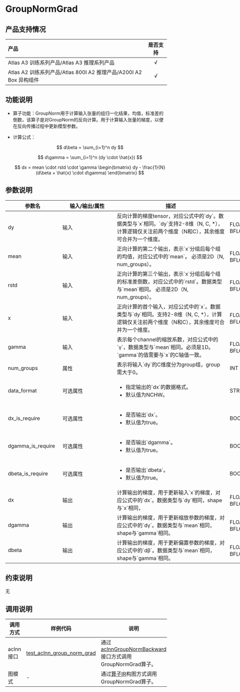 # GroupNormGrad

## 产品支持情况

|产品             |  是否支持  |
|:-------------------------|:----------:|
|  <term>Atlas A3 训练系列产品/Atlas A3 推理系列产品</term>   |     √    |
|  <term>Atlas A2 训练系列产品/Atlas 800I A2 推理产品/A200I A2 Box 异构组件</term>     |     √    |

## 功能说明

- 算子功能：GroupNorm用于计算输入张量的组归一化结果，均值，标准差的倒数，该算子是对GroupNorm的反向计算。用于计算输入张量的梯度，以便在反向传播过程中更新模型参数。
- 计算公式：

  $$
  d\beta = \sum_{i=1}^n dy
  $$

  $$
  d\gamma = \sum_{i=1}^n (dy \cdot \hat{x})
  $$

  $$
  dx = mean \cdot rstd \cdot \gamma \begin{bmatrix}
  dy - \frac{1}{N}  (d\beta + \hat{x} \cdot d\gamma)
  \end{bmatrix}
  $$


## 参数说明

<table style="undefined;table-layout: fixed; width: 1005px"><colgroup>
  <col style="width: 170px">
  <col style="width: 170px">
  <col style="width: 352px">
  <col style="width: 213px">
  <col style="width: 100px">
  </colgroup>
  <thead>
    <tr>
      <th>参数名</th>
      <th>输入/输出/属性</th>
      <th>描述</th>
      <th>数据类型</th>
      <th>数据格式</th>
    </tr></thead>
  <tbody>
    <tr>
      <td>dy</td>
      <td>输入</td>
      <td>反向计算的梯度tensor，对应公式中的`dy`。数据类型与`x`相同。`dy`支持2-8维（N, C, *），计算逻辑仅关注前两个维度（N和C），其余维度可合并为一个维度。</td><!--N\*C\*HxW在IR原型中没有这些参数，看看么破-->
      <td>FLOAT16、FLOAT32、BFLOAT16</td>
      <td>ND</td>
    </tr>
    <tr>
      <td>mean</td>
      <td>输入</td>
      <td>正向计算的第二个输出，表示`x`分组后每个组的均值，对应公式中的`mean`。 必须是2D（N, num_groups）。</td><!--N\*group在IR原型中没有这些参数，看看么破-->
      <td>FLOAT16、FLOAT32、BFLOAT16</td>
      <td>ND</td>
    </tr>
    <tr>
      <td>rstd</td>
      <td>输入</td>
      <td>正向计算的第三个输出，表示`x`分组后每个组的标准差倒数，对应公式中的`rstd`。数据类型与`mean`相同。 必须是2D（N, num_groups）。</td><!--N\*group在IR原型中没有这些参数，看看么破-->
      <td>FLOAT16、FLOAT32、BFLOAT16</td>
      <td>ND</td>
    </tr>
    <tr>
      <td>x</td>
      <td>输入</td>
      <td>正向计算的首个输入，对应公式中的`x`。数据类型与`dy`相同。支持2-8维（N, C, *），计算逻辑仅关注前两个维度（N和C），其余维度可合并为一个维度。</td><!--N\*C\*HxW在IR原型中没有这些参数，看看么破-->
      <td>FLOAT16、FLOAT32、BFLOAT16</td>
      <td>ND</td>
    </tr>
    </tr>
      <td>gamma</td>
      <td>输入</td>
      <td>表示每个channel的缩放系数，对应公式中的`γ`，数据类型与`mean`相同。必须是1D。`gamma`的值需要与`x`的C轴值一致。</td><!--C在IR原型中没有这些参数，看看么破-->
      <td>FLOAT16、FLOAT32、BFLOAT16</td>
      <td>ND</td>
    </tr>
    <tr>
      <td>num_groups</td>
      <td>属性</td>
      <td>表示将输入`dy`的C维度分为group组，group需大于0。</td><!--C在IR原型中没有这些参数，看看么破-->
      <td>INT</td>
      <td>-</td>
    </tr>
    <tr>
      <td>data_format</td>
      <td>可选属性</td>
      <td><ul><li>指定输出的`dx`的数据格式。</li><li>默认值为NCHW。</li></ul></td><!--aclnn和IR原型对该参数的解释不清楚，以上是我自己补充的，待确认-->
      <td>STRING</td>
      <td>-</td>
    </tr>
    <tr>
      <td>dx_is_require</td>
      <td>可选属性</td>
      <td><ul><li>是否输出`dx`。</li><li>默认值为true。</li></ul></td>
      <td>BOOL</td>
      <td>-</td>
    </tr>
    <tr>
      <td>dgamma_is_require</td>
      <td>可选属性</td>
      <td><ul><li>是否输出`dgamma`。</li><li>默认值为true。</li></ul></td>
      <td>BOOL</td>
      <td>-</td>
    </tr>
    <tr>
      <td>dbeta_is_require</td>
      <td>可选属性</td>
      <td><ul><li>是否输出`dbeta`。</li><li>默认值为true。</li></ul></td>
      <td>BOOL</td>
      <td>-</td>
    </tr>
    <tr>
      <td>dx</td>
      <td>输出</td>
      <td>计算输出的梯度，用于更新输入`x`的梯度，对应公式中的`dx`。数据类型与`dy`相同，shape与`x`相同，</td>
      <td>FLOAT16、FLOAT32、BFLOAT16</td>
      <td>ND</td>
    </tr>
    <tr>
      <td>dgamma</td>
      <td>输出</td>
      <td>计算输出的梯度，用于更新缩放参数的梯度，对应公式中的`dγ`。数据类型与`mean`相同，shape与`gamma`相同。</td>
      <td>FLOAT16、FLOAT32、BFLOAT16</td>
      <td>ND</td>
    </tr>
    <tr>
      <td>dbeta</td>
      <td>输出</td>
      <td>计算输出的梯度，用于更新偏置参数的梯度，对应公式中的`dβ`。数据类型与`mean`相同，shape与`gamma`相同。</td>
      <td>FLOAT16、FLOAT32、BFLOAT16</td>
      <td>ND</td>
    </tr>
  </tbody></table>


## 约束说明

无

## 调用说明

| 调用方式   | 样例代码           | 说明                                         |
| ---------------- | --------------------------- | --------------------------------------------------- |
| aclnn接口  | [test_aclnn_group_norm_grad](examples/test_aclnn_group_norm_grad.cpp) | 通过[aclnnGroupNormBackward](docs/aclnnGroupNormBackward.md)接口方式调用GroupNormGrad算子。 |
| 图模式 | -  | 通过[算子IR](op_graph/group_norm_grad_proto.h)构图方式调用GroupNormGrad算子。         |

<!--[test_geir_group_norm_grad](examples/test_geir_group_norm_grad.cpp)-->